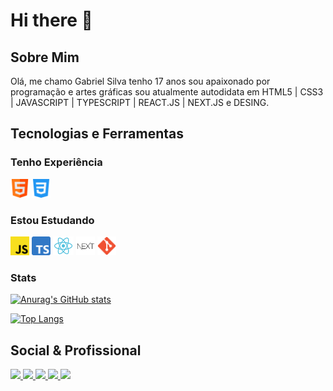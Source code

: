 # Hi there 👋

## Sobre Mim

Olá, me chamo Gabriel Silva tenho 17 anos sou apaixonado por programação e artes gráficas sou atualmente autodidata em HTML5 | CSS3 | JAVASCRIPT | TYPESCRIPT | REACT.JS | NEXT.JS e DESING.

## Tecnologias e Ferramentas

### Tenho Experiência

<code><img height="30" src="./GitHub/html.svg"></code>
<code><img height="30" src="./GitHub/css-3.svg"></code>

### Estou Estudando
<code><img height="30" src="./GitHub/javascript.svg"></code>
<code><img height="30" src="./GitHub/Typescript.svg"></code>
<code><img height="30" src="./GitHub/react.svg"></code>
<code><img height="30" src="./GitHub/nextjs.png"></code>
<code><img height="30" src="./GitHub/Git_icon.svg.png"></code>

### Stats

[![Anurag's GitHub stats](https://github-readme-stats.vercel.app/api?username=StwGabriel)](https://github.com/StwGabriel/github-readme-stats)

[![Top Langs](https://github-readme-stats.vercel.app/api/top-langs/?username=StwGabriel&layout=compact)](https://github.com/StwGabriel/github-readme-stats)
## Social & Profissional

<a href='https://www.instagram.com/stw_gabriel/'><img src='https://img.shields.io/badge/Instagram-E4405F?style=for-the-badge&logo=instagram&logoColor=white'></img> </a>
<a href='https://www.linkedin.com/in/stwgabriel/'><img src='https://img.shields.io/badge/LinkedIn-0077B5?style=for-the-badge&logo=linkedin&logoColor=white'></img> </a>
<a href='https://github.com/StwGabriel'><img src='https://img.shields.io/badge/GitHub-100000?style=for-the-badge&logo=github&logoColor=white'></img> </a>
<a href='https://www.youtube.com/channel/UCQdFFC-ZOxK7hfsdq5qQ--g'><img src='https://img.shields.io/badge/YouTube-FF0000?style=for-the-badge&logo=youtube&logoColor=white'></img> </a>
<a href='mailto:gabbrielsilvactt@gmail.com?Subject=Vim%20Pelo%20GitHub%20/%20I%20came%20through%20GitHub'><img src='https://img.shields.io/badge/Gmail-D14836?style=for-the-badge&logo=gmail&logoColor=white'></img> </a>
